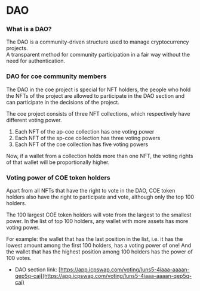 # DAO

### What is a DAO?

The DAO is a community-driven structure used to manage cryptocurrency projects.\
A transparent method for community participation in a fair way without the need for authentication.

### DAO for coe community members

The DAO in the coe project is special for NFT holders, the people who hold the NFTs of the project are allowed to participate in the DAO section and can participate in the decisions of the project.

The coe project consists of three NFT collections, which respectively have different voting power.

1. Each NFT of the ap-coe collection has one voting power
2. Each NFT of the sp-coe collection has three voting powers
3. Each NFT of the coe collection has five voting powers

Now, if a wallet from a collection holds more than one NFT, the voting rights of that wallet will be proportionally higher.

### Voting power of COE token holders

Apart from all NFTs that have the right to vote in the DAO, COE token holders also have the right to participate and vote, although only the top 100 holders.

The 100 largest COE token holders will vote from the largest to the smallest power. In the list of top 100 holders, any wallet with more assets has more voting power.

For example: the wallet that has the last position in the list, i.e. it has the lowest amount among the first 100 holders, has a voting power of one! And the wallet that has the highest position among 100 holders has the power of 100 votes.

* DAO section link: [https://app.icpswap.com/voting/luns5-4iaaa-aaaan-qep5q-cai](https://app.icpswap.com/voting/luns5-4iaaa-aaaan-qep5q-cai)

